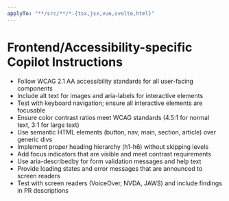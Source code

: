 ```yaml
---
applyTo: "**/src/**/*.{tsx,jsx,vue,svelte,html}"
---
```


# Frontend/Accessibility-specific Copilot Instructions

- Follow WCAG 2.1 AA accessibility standards for all user-facing components
- Include alt text for images and aria-labels for interactive elements
- Test with keyboard navigation; ensure all interactive elements are focusable
- Ensure color contrast ratios meet WCAG standards (4.5:1 for normal text, 3:1 for large text)
- Use semantic HTML elements (button, nav, main, section, article) over generic divs
- Implement proper heading hierarchy (h1-h6) without skipping levels
- Add focus indicators that are visible and meet contrast requirements
- Use aria-describedby for form validation messages and help text
- Provide loading states and error messages that are announced to screen readers
- Test with screen readers (VoiceOver, NVDA, JAWS) and include findings in PR descriptions
